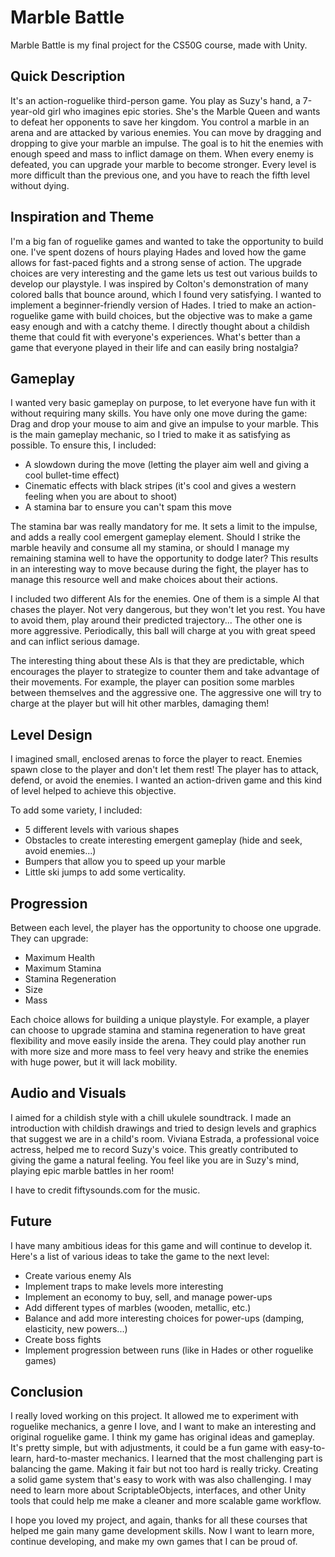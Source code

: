 # Marble Battle

Marble Battle is my final project for the CS50G course, made with Unity.

## Quick Description
It's an action-roguelike third-person game. You play as Suzy's hand, a 7-year-old girl who imagines epic stories.
She's the Marble Queen and wants to defeat her opponents to save her kingdom.
You control a marble in an arena and are attacked by various enemies.
You can move by dragging and dropping to give your marble an impulse.
The goal is to hit the enemies with enough speed and mass to inflict damage on them.
When every enemy is defeated, you can upgrade your marble to become stronger.
Every level is more difficult than the previous one, and you have to reach the fifth level without dying.

## Inspiration and Theme
I'm a big fan of roguelike games and wanted to take the opportunity to build one.
I've spent dozens of hours playing Hades and loved how the game allows for fast-paced fights and 
a strong sense of action. The upgrade choices are very interesting and the game lets us test out
various builds to develop our playstyle.
I was inspired by Colton's demonstration of many colored balls that bounce around, which I found very
satisfying.
I wanted to implement a beginner-friendly version of Hades. I tried to make
an action-roguelike game with build choices, but the objective was to make a game 
easy enough and with a catchy theme. I directly thought about a childish theme
that could fit with everyone's experiences. What's better than a game that everyone
played in their life and can easily bring nostalgia?

## Gameplay
I wanted very basic gameplay on purpose, to let everyone have fun with it
without requiring many skills. You have only one move during the game:
Drag and drop your mouse to aim and give an impulse to your marble.
This is the main gameplay mechanic, so I tried to make it as satisfying as possible.
To ensure this, I included:
- A slowdown during the move (letting the player aim well and giving a cool bullet-time effect)
- Cinematic effects with black stripes (it's cool and gives a western feeling when you are about to shoot)
- A stamina bar to ensure you can't spam this move

The stamina bar was really mandatory for me. It sets a limit to the impulse,
and adds a really cool emergent gameplay element. Should I strike the marble heavily and consume all my stamina,
or should I manage my remaining stamina well to have the opportunity to dodge later?
This results in an interesting way to move because during the fight, the player has to
manage this resource well and make choices about their actions.

I included two different AIs for the enemies. One of them is a simple AI that chases the player.
Not very dangerous, but they won't let you rest. You have to avoid them, play around
their predicted trajectory...
The other one is more aggressive. Periodically, this ball will charge at you with great speed and
can inflict serious damage.

The interesting thing about these AIs is that they are predictable, which encourages the player
to strategize to counter them and take advantage of their
movements. For example, the player can position some marbles between themselves and the aggressive one.
The aggressive one will try to charge at the player but will hit other marbles, damaging them!

## Level Design
I imagined small, enclosed arenas to force the player to react.
Enemies spawn close to the player and don't let them rest!
The player has to attack, defend, or avoid the enemies. I wanted an action-driven 
game and this kind of level helped to achieve this objective.

To add some variety, I included:
- 5 different levels with various shapes
- Obstacles to create interesting emergent gameplay (hide and seek, avoid enemies...)
- Bumpers that allow you to speed up your marble
- Little ski jumps to add some verticality.

## Progression
Between each level, the player has the opportunity to choose one upgrade.
They can upgrade:
- Maximum Health
- Maximum Stamina
- Stamina Regeneration
- Size
- Mass

Each choice allows for building a unique playstyle. For example, a player can 
choose to upgrade stamina and stamina regeneration to have great flexibility and move
easily inside the arena. They could play another run with more size
and more mass to feel very heavy and strike the 
enemies with huge power, but it will lack mobility.

## Audio and Visuals
I aimed for a childish style with a chill ukulele soundtrack.
I made an introduction with childish drawings and tried to design levels and
graphics that suggest we are in a child's room.
Viviana Estrada, a professional voice actress, helped me to 
record Suzy's voice. This greatly contributed to giving the game a natural
feeling. You feel like you are in Suzy's mind, playing epic
marble battles in her room!

I have to credit fiftysounds.com for the music.

## Future
I have many ambitious ideas for this game and will continue to develop it.
Here's a list of various ideas to take the game to the next level:
- Create various enemy AIs
- Implement traps to make levels more interesting
- Implement an economy to buy, sell, and manage power-ups
- Add different types of marbles (wooden, metallic, etc.)
- Balance and add more interesting choices for power-ups (damping, elasticity, new powers...)
- Create boss fights
- Implement progression between runs (like in Hades or other roguelike games)

## Conclusion
I really loved working on this project. It allowed me to experiment with roguelike mechanics,
a genre I love, and I want to make an interesting and original roguelike game.
I think my game has original ideas and gameplay. It's pretty simple, but with adjustments, it could
be a fun game with easy-to-learn, hard-to-master mechanics. 
I learned that the most challenging part is balancing the game. Making it fair but not too hard is really tricky.
Creating a solid game system that's easy to work with was also challenging. I may need to learn more about
ScriptableObjects, interfaces, and other Unity tools that could help me make a cleaner and more scalable game workflow.

I hope you loved my project, and again, thanks for all these courses that helped me gain many
game development skills. Now I want to learn more, continue developing, and
make my own games that I can be proud of.
